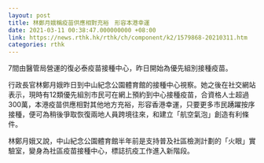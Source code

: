 ```yaml
---
layout: post
title: 林鄭月娥稱疫苗供應相對充裕　形容本港幸運
date: 2021-03-11 00:38:47.000000000 +08:00
link: https://news.rthk.hk/rthk/ch/component/k2/1579868-20210311.htm
categories: rthk
---
```


7間由醫管局營運的復必泰疫苗接種中心，昨日開始為優先組別接種疫苗。

行政長官林鄭月娥昨日到中山紀念公園體育館的接種中心視察。她之後在社交網站表示，現時有12類優先組別市民可在網上預約到中心接種疫苗，合資格人士超過300萬，本港疫苗供應相對其他地方充裕，形容香港幸運，只要更多市民踴躍按序接種，便可為稍後爭取恢復兩地人員跨境往來，和建立「航空氣泡」創造有利條件。

林鄭月娥又說，中山紀念公園體育館半年前是支持普及社區檢測計劃的「火眼」實驗室，變身為社區疫苗接種中心，標誌抗疫工作進入新階段。
